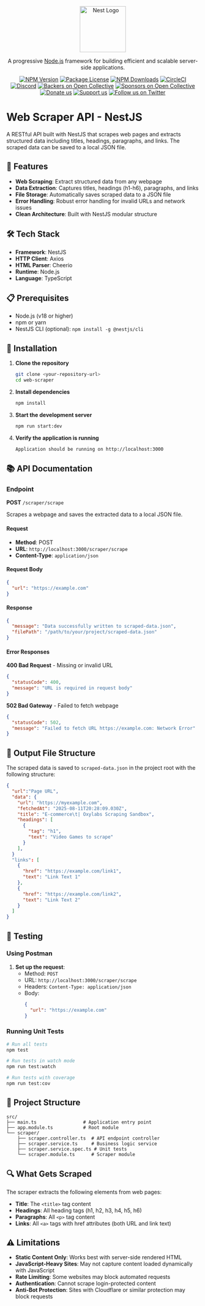 <p align="center">
  <a href="http://nestjs.com/" target="blank"><img src="https://nestjs.com/img/logo-small.svg" width="120" alt="Nest Logo" /></a>
</p>

[circleci-image]: https://img.shields.io/circleci/build/github/nestjs/nest/master?token=abc123def456
[circleci-url]: https://circleci.com/gh/nestjs/nest

  <p align="center">A progressive <a href="http://nodejs.org" target="_blank">Node.js</a> framework for building efficient and scalable server-side applications.</p>
    <p align="center">
<a href="https://www.npmjs.com/~nestjscore" target="_blank"><img src="https://img.shields.io/npm/v/@nestjs/core.svg" alt="NPM Version" /></a>
<a href="https://www.npmjs.com/~nestjscore" target="_blank"><img src="https://img.shields.io/npm/l/@nestjs/core.svg" alt="Package License" /></a>
<a href="https://www.npmjs.com/~nestjscore" target="_blank"><img src="https://img.shields.io/npm/dm/@nestjs/common.svg" alt="NPM Downloads" /></a>
<a href="https://circleci.com/gh/nestjs/nest" target="_blank"><img src="https://img.shields.io/circleci/build/github/nestjs/nest/master" alt="CircleCI" /></a>
<a href="https://discord.gg/G7Qnnhy" target="_blank"><img src="https://img.shields.io/badge/discord-online-brightgreen.svg" alt="Discord"/></a>
<a href="https://opencollective.com/nest#backer" target="_blank"><img src="https://opencollective.com/nest/backers/badge.svg" alt="Backers on Open Collective" /></a>
<a href="https://opencollective.com/nest#sponsor" target="_blank"><img src="https://opencollective.com/nest/sponsors/badge.svg" alt="Sponsors on Open Collective" /></a>
  <a href="https://paypal.me/kamilmysliwiec" target="_blank"><img src="https://img.shields.io/badge/Donate-PayPal-ff3f59.svg" alt="Donate us"/></a>
    <a href="https://opencollective.com/nest#sponsor"  target="_blank"><img src="https://img.shields.io/badge/Support%20us-Open%20Collective-41B883.svg" alt="Support us"></a>
  <a href="https://twitter.com/nestframework" target="_blank"><img src="https://img.shields.io/twitter/follow/nestframework.svg?style=social&label=Follow" alt="Follow us on Twitter"></a>
</p>
  <!--[![Backers on Open Collective](https://opencollective.com/nest/backers/badge.svg)](https://opencollective.com/nest#backer)
  [![Sponsors on Open Collective](https://opencollective.com/nest/sponsors/badge.svg)](https://opencollective.com/nest#sponsor)-->

# Web Scraper API - NestJS

A RESTful API built with NestJS that scrapes web pages and extracts structured data including titles, headings, paragraphs, and links. The scraped data can be saved to a local JSON file.

## 🚀 Features

- **Web Scraping**: Extract structured data from any webpage
- **Data Extraction**: Captures titles, headings (h1-h6), paragraphs, and links
- **File Storage**: Automatically saves scraped data to a JSON file
- **Error Handling**: Robust error handling for invalid URLs and network issues
- **Clean Architecture**: Built with NestJS modular structure

## 🛠️ Tech Stack

- **Framework**: NestJS
- **HTTP Client**: Axios
- **HTML Parser**: Cheerio
- **Runtime**: Node.js
- **Language**: TypeScript

## 📋 Prerequisites

- Node.js (v18 or higher)
- npm or yarn
- NestJS CLI (optional): `npm install -g @nestjs/cli`

## 🔧 Installation

1. **Clone the repository**
   ```bash
   git clone <your-repository-url>
   cd web-scraper
   ```

2. **Install dependencies**
   ```bash
   npm install
   ```

3. **Start the development server**
   ```bash
   npm run start:dev
   ```

4. **Verify the application is running**
   ```
   Application should be running on http://localhost:3000
   ```

## 📚 API Documentation

### Endpoint

**POST** `/scraper/scrape`

Scrapes a webpage and saves the extracted data to a local JSON file.

#### Request

- **Method**: POST
- **URL**: `http://localhost:3000/scraper/scrape`
- **Content-Type**: `application/json`

#### Request Body

```json
{
  "url": "https://example.com"
}
```

#### Response

```json
{
  "message": "Data successfully written to scraped-data.json",
  "filePath": "/path/to/your/project/scraped-data.json"
}
```

#### Error Responses

**400 Bad Request** - Missing or invalid URL
```json
{
  "statusCode": 400,
  "message": "URL is required in request body"
}
```

**502 Bad Gateway** - Failed to fetch webpage
```json
{
  "statusCode": 502,
  "message": "Failed to fetch URL https://example.com: Network Error"
}
```

## 📁 Output File Structure

The scraped data is saved to `scraped-data.json` in the project root with the following structure:

```json
{
  "url":"Page URL",
  "data": {
    "url": "https://myexample.com",
    "fetchedAt": "2025-08-11T20:28:09.030Z",
    "title": "E-commerce\t| Oxylabs Scraping Sandbox",
    "headings": [
      {
        "tag": "h1",
        "text": "Video Games to scrape"
      }
    ],
  }
  "links": [
    {
      "href": "https://example.com/link1",
      "text": "Link Text 1"
    },
    {
      "href": "https://example.com/link2",
      "text": "Link Text 2"
    }
  ]
}
```

## 🧪 Testing

### Using Postman

1. **Set up the request**:
   - Method: `POST`
   - URL: `http://localhost:3000/scraper/scrape`
   - Headers: `Content-Type: application/json`
   - Body:
     ```json
     {
       "url": "https://example.com"
     }
     ```

### Running Unit Tests

```bash
# Run all tests
npm test

# Run tests in watch mode
npm run test:watch

# Run tests with coverage
npm run test:cov
```

## 📂 Project Structure

```
src/
├── main.ts                 # Application entry point
├── app.module.ts           # Root module
└── scraper/
    ├── scraper.controller.ts  # API endpoint controller
    ├── scraper.service.ts     # Business logic service
    ├── scraper.service.spec.ts # Unit tests
    └── scraper.module.ts      # Scraper module
```

## 🔍 What Gets Scraped

The scraper extracts the following elements from web pages:

- **Title**: The `<title>` tag content
- **Headings**: All heading tags (h1, h2, h3, h4, h5, h6)
- **Paragraphs**: All `<p>` tag content
- **Links**: All `<a>` tags with href attributes (both URL and link text)

## ⚠️ Limitations

- **Static Content Only**: Works best with server-side rendered HTML
- **JavaScript-Heavy Sites**: May not capture content loaded dynamically with JavaScript
- **Rate Limiting**: Some websites may block automated requests
- **Authentication**: Cannot scrape login-protected content
- **Anti-Bot Protection**: Sites with Cloudflare or similar protection may block requests